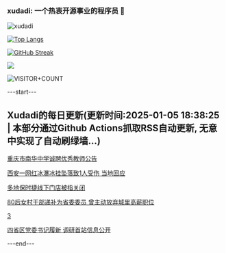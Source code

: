 ### xudadi: 一个热衷开源事业的程序员 👋

![xudadi](https://github-readme-stats-git-masterorgs-github-readme-stats-team.vercel.app/api?username=xudadi)

[![Top Langs](https://github-readme-stats.vercel.app/api/top-langs/?username=xudadi)](https://github.com/anuraghazra/github-readme-stats)

[![GitHub Streak](https://streak-stats.demolab.com?user=xudadi&locale=zh_Hans)](https://git.io/streak-stats)

![](https://raw.githubusercontent.com/xudadi/xudadi/main/assets/github-contribution-grid-snake.svg)

![VISITOR+COUNT](https://komarev.com/ghpvc/?username=xudadi&label=VISITOR+COUNT)


---start---

## Xudadi的每日更新(更新时间:2025-01-05 18:38:25 | 本部分通过Github Actions抓取RSS自动更新, 无意中实现了自动刷绿墙...)

[重庆市南华中学诚聘优秀教师公告](https://www.gongkaoleida.com/article/2255040)

[西安一网红冰瀑冰挂坠落致1人受伤 当地回应](https://m.163.com/news/article/JL4O7QA5053469M5.html)

[多地保时捷线下门店被指关闭](https://m.163.com/news/article/JL4MVK8U0550QIIP.html)

[80后女村干部递补为省委委员 曾主动放弃城里高薪职位](https://m.163.com/news/article/JL4M8EUI0530M570.html)

[3](https://m.163.com/touch/news/sub/domestic)

[四省区党委书记履新 调研首站信息公开](https://m.163.com/news/article/JL40R0K70514R9P4.html)

---end---
